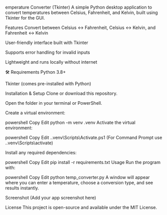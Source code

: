 emperature Converter (Tkinter)
A simple Python desktop application to convert temperatures between Celsius, Fahrenheit, and Kelvin, built using Tkinter for the GUI.

Features
Convert between Celsius ↔ Fahrenheit, Celsius ↔ Kelvin, and Fahrenheit ↔ Kelvin

User-friendly interface built with Tkinter

Supports error handling for invalid inputs

Lightweight and runs locally without internet

🛠️ Requirements
Python 3.8+

Tkinter (comes pre-installed with Python)

Installation & Setup
Clone or download this repository.

Open the folder in your terminal or PowerShell.

Create a virtual environment:

powershell
Copy
Edit
python -m venv .venv
Activate the virtual environment:

powershell
Copy
Edit
.\.venv\Scripts\Activate.ps1
(For Command Prompt use .\.venv\Scripts\activate)

Install any required dependencies:

powershell
Copy
Edit
pip install -r requirements.txt
Usage
Run the program with:

powershell
Copy
Edit
python temp_converter.py
A window will appear where you can enter a temperature, choose a conversion type, and see results instantly.

Screenshot
(Add your app screenshot here)

License
This project is open-source and available under the MIT License.
